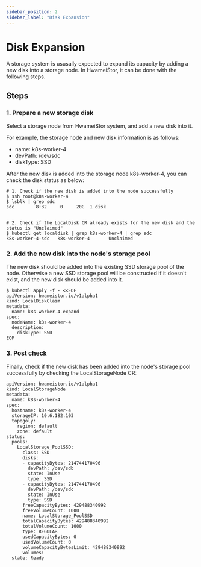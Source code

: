 ```yaml
---
sidebar_position: 2
sidebar_label: "Disk Expansion"
---
```


# Disk Expansion

A storage system is ususally expected to expand its capacity by adding a new disk into a storage node. In HwameiStor, it can be done with the following steps.

## Steps

### 1. Prepare a new storage disk

Select a storage node from HwameiStor system, and add a new disk into it.

For example, the storage node and new disk information is as follows:
- name: k8s-worker-4
- devPath: /dev/sdc
- diskType: SSD

After the new disk is added into the storage node k8s-worker-4, you can check the disk status as below:

```console
# 1. Check if the new disk is added into the node successfully
$ ssh root@k8s-worker-4
$ lsblk | grep sdc
sdc        8:32     0     20G  1 disk


# 2. Check if the LocalDisk CR already exists for the new disk and the status is "Unclaimed"
$ kubectl get localdisk | grep k8s-worker-4 | grep sdc
k8s-worker-4-sdc   k8s-worker-4       Unclaimed 
```

### 2. Add the new disk into the node's storage pool

The new disk should be added into the existing SSD storage pool of the node. Otherwise a new SSD storage pool will be constructed if it doesn't exist, and the new disk should be added into it.

```console
$ kubectl apply -f - <<EOF
apiVersion: hwameistor.io/v1alpha1
kind: LocalDiskClaim
metadata:
  name: k8s-worker-4-expand
spec:
  nodeName: k8s-worker-4
  description:
    diskType: SSD
EOF
```

### 3. Post check

Finally, check if the new disk has been added into the node's storage pool successfully by checking the LocalStorageNode CR:

```console
apiVersion: hwameistor.io/v1alpha1
kind: LocalStorageNode
metadata:
  name: k8s-worker-4
spec:
  hostname: k8s-worker-4
  storageIP: 10.6.182.103
  topogoly:
    region: default
    zone: default
status:
  pools:
    LocalStorage_PoolSSD:
      class: SSD
      disks:
      - capacityBytes: 214744170496
        devPath: /dev/sdb
        state: InUse
        type: SSD
      - capacityBytes: 214744170496
        devPath: /dev/sdc
        state: InUse
        type: SSD
      freeCapacityBytes: 429488340992
      freeVolumeCount: 1000
      name: LocalStorage_PoolSSD
      totalCapacityBytes: 429488340992
      totalVolumeCount: 1000
      type: REGULAR
      usedCapacityBytes: 0
      usedVolumeCount: 0
      volumeCapacityBytesLimit: 429488340992
      volumes:
  state: Ready
```
